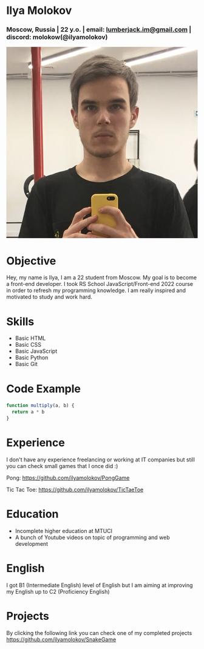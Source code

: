# Ilya Molokov 
### Moscow, Russia | 22 y.o. | email: lumberjack.im@gmail.com | discord: molokow(@ilyamolokov)

![Profile picture](изображение.png)

# Objective
Hey, my name is Ilya, I am a 22 student from Moscow. My goal is to become a front-end developer.
I took RS School JavaScript/Front-end 2022 course in order to refresh my programming knowledge. I am really inspired and motivated to study and work hard.

# Skills 
* Basic HTML
* Basic CSS
* Basic JavaScript
* Basic Python
* Basic Git

# Code Example
```javascript
function multiply(a, b) {
  return a * b
}
```

# Experience 
I don't have any experience freelancing or working at IT companies but still you can check small games that I once did :)

Pong: https://github.com/ilyamolokov/PongGame

Tic Tac Toe: https://github.com/ilyamolokov/TicTaeToe

# Education

* Incomplete higher education at MTUCI
* A bunch of Youtube videos on topic of programming and web development

# English

I got B1 (Intermediate English) level of English but I am aiming at improving my English up to C2 (Proficiency English)

# Projects 

By clicking the following link you can check one of my completed projects https://github.com/ilyamolokov/SnakeGame


